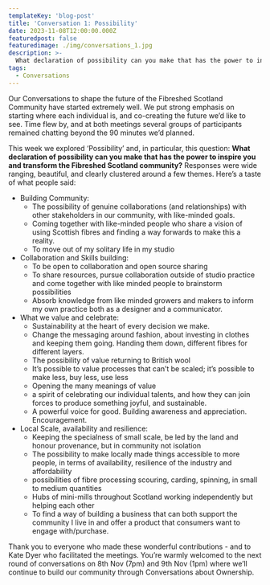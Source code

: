 ```yaml
---
templateKey: 'blog-post'
title: 'Conversation 1: Possibility'
date: 2023-11-08T12:00:00.000Z
featuredpost: false
featuredimage: ./img/conversations_1.jpg
description: >-
  What declaration of possibility can you make that has the power to inspire you and transform the Fibreshed Scotland community?
tags:
  - Conversations
---
```

Our Conversations to shape the future of the Fibreshed Scotland Community have started extremely well.  We put strong emphasis on starting where each individual is, and co-creating the future we’d like to see.  Time flew by, and at both meetings several groups of participants remained chatting beyond the 90 minutes we’d planned.  

This week we explored ‘Possibility’ and, in particular, this question:  **What declaration of possibility can you make that has the power to inspire you and transform the Fibreshed Scotland community?** Responses were wide ranging, beautiful, and clearly clustered around a few themes. Here’s a taste of what people said:



* Building Community: 
    * The possibility of genuine collaborations (and relationships) with other stakeholders in our community, with like-minded goals.
    * Coming together with like-minded people who share a vision of using Scottish fibres and finding a way forwards to make this a reality.  
    * To move out of my solitary life in my studio 
* Collaboration and Skills building: 
    * To be open to collaboration and open source sharing
    * To share resources, pursue collaboration outside of studio practice and come together with like minded people to brainstorm possibilities
    *  Absorb knowledge from like minded growers and makers to inform my own practice both as a designer and a communicator.
* What we value and celebrate:
    * Sustainability at the heart of every decision we make.
    * Change the messaging around fashion, about investing in clothes and keeping them going.  Handing them down, different fibres for different layers. 
    * The possibility of value returning to British wool 
    * It’s possible to value processes that can’t be scaled; it’s possible to make less, buy less, use less
    * Opening the many meanings of value
    *  a spirit of celebrating our individual talents, and how they can join forces to produce something joyful, and sustainable.
    * A powerful voice for good. Building awareness and appreciation. Encouragement.
* Local Scale, availability and resilience: 
    * Keeping the specialness of small scale, be led by the land and honour provenance, but in community not isolation
    * The possibility to make locally made things accessible to more people, in terms of availability, resilience of the industry and affordability
    * possibilities of fibre processing scouring, carding, spinning, in small to medium quantities
    * Hubs of mini-mills throughout Scotland working independently but helping each other
    * To find a way of building a business that can both support the community I live in and offer a product that consumers want to engage with/purchase.

Thank you to everyone who made these wonderful contributions - and to Kate Dyer who facilitated the meetings.  You’re warmly welcomed to the next round of conversations on 8th Nov (7pm) and 9th Nov (1pm) where we’ll continue to build our community through Conversations about Ownership. 
